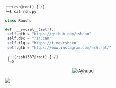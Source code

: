 <!-- <p align=center><img width=90% src="banner.gif"></img></p> -->
<div align="center">
    <a href="https://lanyard.cnrad.dev/api/669269551057469451)](https://discord.com/users/669269551057469451)"></a>
</div>

```python
┌──(rsh@root)-[~/]
└─$ cat rsh.py

class Ruush:

def  __social__(self):
 self.gtb = "https://github.com/rshcan"
 self.dsc = "rsh.can"
 self.tlg = "https://t.me/rshcxn"
 self.gtb = "https://www.instagram.com/rsh.rat/"
  
 ┌──(rssh1337@root)-[~/]
 └─$
```
<p align="center"><img src="https://count.getloli.com/get/@:Ayhuuu" alt=":Ayhuuu" /></p>

 



















![](https://raw.githubusercontent.com/Sutil/Sutil/2b2fad3bf54522bb30c8c170591fc68ff51b69e6/github-contribution-grid-snake2.svg)




